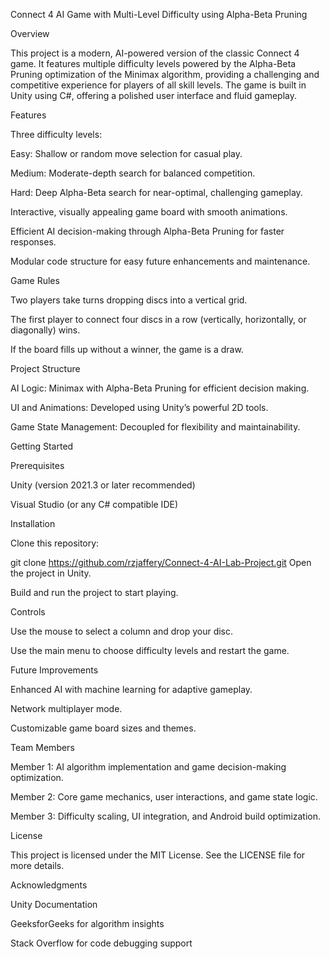 Connect 4 AI Game with Multi-Level Difficulty using Alpha-Beta Pruning

Overview

This project is a modern, AI-powered version of the classic Connect 4 game. It features multiple difficulty levels powered by the Alpha-Beta Pruning optimization of the Minimax algorithm, providing a challenging and competitive experience for players of all skill levels. The game is built in Unity using C#, offering a polished user interface and fluid gameplay.

Features

Three difficulty levels:

Easy: Shallow or random move selection for casual play.

Medium: Moderate-depth search for balanced competition.

Hard: Deep Alpha-Beta search for near-optimal, challenging gameplay.

Interactive, visually appealing game board with smooth animations.

Efficient AI decision-making through Alpha-Beta Pruning for faster responses.

Modular code structure for easy future enhancements and maintenance.

Game Rules

Two players take turns dropping discs into a vertical grid.

The first player to connect four discs in a row (vertically, horizontally, or diagonally) wins.

If the board fills up without a winner, the game is a draw.

Project Structure

AI Logic: Minimax with Alpha-Beta Pruning for efficient decision making.

UI and Animations: Developed using Unity’s powerful 2D tools.

Game State Management: Decoupled for flexibility and maintainability.

Getting Started

Prerequisites

Unity (version 2021.3 or later recommended)

Visual Studio (or any C# compatible IDE)

Installation

Clone this repository:

git clone https://github.com/rzjaffery/Connect-4-AI-Lab-Project.git
Open the project in Unity.

Build and run the project to start playing.

Controls

Use the mouse to select a column and drop your disc.

Use the main menu to choose difficulty levels and restart the game.

Future Improvements

Enhanced AI with machine learning for adaptive gameplay.

Network multiplayer mode.

Customizable game board sizes and themes.

Team Members

Member 1: AI algorithm implementation and game decision-making optimization.

Member 2: Core game mechanics, user interactions, and game state logic.

Member 3: Difficulty scaling, UI integration, and Android build optimization.

License

This project is licensed under the MIT License. See the LICENSE file for more details.

Acknowledgments

Unity Documentation

GeeksforGeeks for algorithm insights

Stack Overflow for code debugging support

